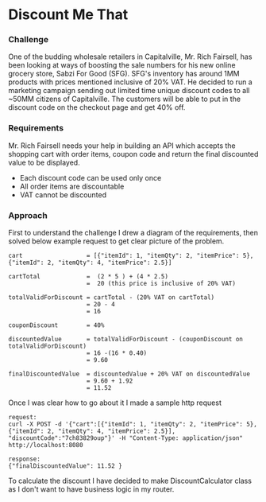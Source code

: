 # Discount Me That

### Challenge

One of the budding wholesale retailers in Capitalville, Mr. Rich Fairsell, has been looking at
ways of boosting the sale numbers for his new online grocery store, Sabzi For Good (SFG). SFG's
inventory has around 1MM products with prices mentioned inclusive of 20% VAT.
He decided to run a marketing campaign sending out limited time unique discount codes to all
~50MM citizens of Capitalville. The customers will be able to put in the discount code on the
checkout page and get 40% off.

### Requirements

Mr. Rich Fairsell needs your help in building an API which accepts the shopping cart with order items,
coupon code and return the final discounted value to be displayed.

* Each discount code can be used only once
* All order items are discountable
* VAT cannot be discounted

### Approach

First to understand the challenge I drew a diagram of the requirements, then solved below example request to get clear picture of the problem.
```
cart                  = [{"itemId": 1, "itemQty": 2, "itemPrice": 5}, {"itemId": 2, "itemQty": 4, "itemPrice": 2.5}]

cartTotal             =  (2 * 5 ) + (4 * 2.5)
                      =  20 (this price is inclusive of 20% VAT)

totalValidForDiscount = cartTotal - (20% VAT on cartTotal)
                      = 20 - 4
                      = 16

couponDiscount        = 40%

discountedValue       = totalValidForDiscount - (couponDiscount on totalValidForDiscount)
                      = 16 -(16 * 0.40)
                      = 9.60

finalDiscountedValue  = discountedValue + 20% VAT on discountedValue
                      = 9.60 + 1.92
                      = 11.52

```

Once I was clear how to go about it I made a sample http request
```
request:
curl -X POST -d '{"cart":[{"itemId": 1, "itemQty": 2, "itemPrice": 5}, {"itemId": 2, "itemQty": 4, "itemPrice": 2.5}], "discountCode":"7ch83829oup"}' -H "Content-Type: application/json" http://localhost:8080

response:
{"finalDiscountedValue": 11.52 }

```
To calculate the discount I have decided to make DiscountCalculator class as I don't want to have business logic in my router.
